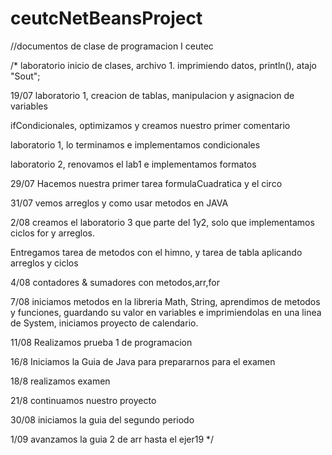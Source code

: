 # ceutcNetBeansProject
//documentos de clase de programacion I ceutec

/*
laboratorio inicio de clases, archivo 1. imprimiendo datos, println(), atajo "Sout"; 

19/07 laboratorio 1, creacion de tablas, manipulacion y asignacion de variables 

ifCondicionales, optimizamos y creamos nuestro primer comentario

laboratorio 1, lo terminamos e implementamos condicionales

laboratorio 2, renovamos el lab1 e implementamos formatos

29/07 Hacemos nuestra primer tarea formulaCuadratica y el circo

31/07 vemos arreglos y como usar metodos en JAVA 

2/08 creamos el laboratorio 3 que parte del 1y2, solo que implementamos ciclos for y arreglos.

Entregamos tarea de metodos con el himno, y tarea de tabla aplicando arreglos y ciclos

4/08 contadores & sumadores con metodos,arr,for

7/08 iniciamos metodos en la libreria Math, String, aprendimos de metodos y funciones, guardando su valor en variables e imprimiendolas en una linea de System, iniciamos proyecto de calendario.

11/08 Realizamos prueba 1 de programacion

16/8 Iniciamos la Guia de Java para prepararnos para el examen

18/8 realizamos examen 

21/8 continuamos nuestro proyecto

30/08 iniciamos la guia del segundo periodo

1/09 avanzamos la guia 2 de arr hasta el ejer19
*/

